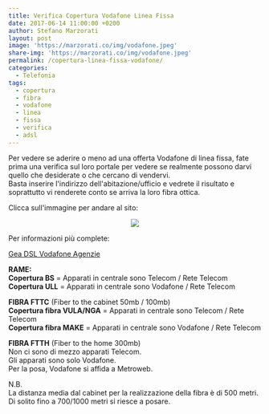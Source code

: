 ```yaml
---
title: Verifica Copertura Vodafone Linea Fissa
date: 2017-06-14 11:00:00 +0200
author: Stefano Marzorati
layout: post
image: 'https://marzorati.co/img/vodafone.jpeg'
share-img: 'https://marzorati.co/img/vodafone.jpeg'
permalink: /copertura-linea-fissa-vodafone/
categories:
  - Telefonia
tags:
  - copertura
  - fibra
  - vodafone
  - linea
  - fissa
  - verifica
  - adsl
---
```

Per vedere se aderire o meno ad una offerta Vodafone di linea fissa, fate prima una verifica sul loro portale per vedere se realmente possono darvi quello che desiderate o che cercano di vendervi.   
Basta inserire l'indirizzo dell'abitazione/ufficio e vedrete il risultato e soprattutto vi renderete conto se arriva la loro fibra ottica.   

Clicca sull'immagine per andare al sito:   

<p align="center">
  <a href="http://gea.dsl.vodafone.it/all" target="_blank"><img src="https://c7.staticflickr.com/9/8424/29033433830_a9c816847e_z.jpg"></a>
</p>   

Per informazioni più complete:   

<a href="http://gea.dsl.vodafone.it/agenzie" target="_blank">Gea DSL Vodafone Agenzie</a>   

**RAME:**   
**Copertura BS** = Apparati in centrale sono Telecom / Rete Telecom   
**Copertura ULL** = Apparati in centrale sono Vodafone / Rete Telecom   

**FIBRA FTTC** (Fiber to the cabinet 50mb / 100mb)   
**Copertura fibra VULA/NGA** = Apparati in centrale sono Telecom / Rete Telecom   
**Copertura fibra MAKE** = Apparati in centrale sono Vodafone / Rete Telecom   

**FIBRA FTTH** (Fiber to the home 300mb)   
Non ci sono di mezzo apparati Telecom.   
Gli apparati sono solo Vodafone.   
Per la posa, Vodafone si affida a Metroweb.   

N.B.   
La distanza media dal cabinet per la realizzazione della fibra è di 500 metri.   
Di solito fino a 700/1000 metri si riesce a posare.   

